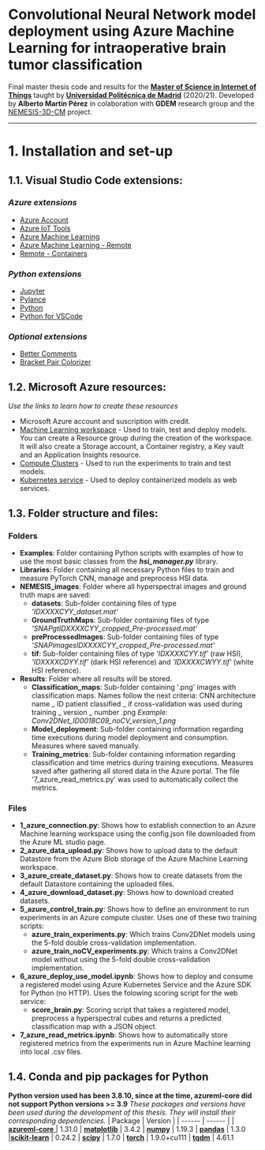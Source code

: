 # Convolutional Neural Network model deployment using Azure Machine Learning for intraoperative brain tumor classification
Final master thesis code and results for the [**Master of Science in Internet of Things**](http://masteriot.etsist.upm.es/) taught by [**Universidad Politécnica de Madrid**](https://www.upm.es/) (2020/21).
Developed by **Alberto Martín Pérez** in colaboration with **GDEM** research group and the [NEMESIS-3D-CM](http://nemesis3d.citsem.upm.es/) project.

---
# 1. Installation and set-up
## 1.1. Visual Studio Code extensions:
### _Azure extensions_
- [Azure Account](https://marketplace.visualstudio.com/items?itemName=ms-vscode.azure-account)
- [Azure IoT Tools](https://marketplace.visualstudio.com/items?itemName=vsciot-vscode.azure-iot-tools)
- [Azure Machine Learning](https://marketplace.visualstudio.com/items?itemName=ms-toolsai.vscode-ai)
- [Azure Machine Learning - Remote](https://marketplace.visualstudio.com/items?itemName=ms-toolsai.vscode-ai-remote)
- [Remote - Containers](https://marketplace.visualstudio.com/items?itemName=ms-vscode-remote.remote-containers)
### _Python extensions_
- [Jupyter](https://marketplace.visualstudio.com/items?itemName=ms-toolsai.jupyter)
- [Pylance](https://marketplace.visualstudio.com/items?itemName=ms-python.vscode-pylance)
- [Python](https://marketplace.visualstudio.com/items?itemName=ms-python.python)
- [Python for VSCode](https://marketplace.visualstudio.com/items?itemName=tht13.python)
### _Optional extensions_
- [Better Comments](https://marketplace.visualstudio.com/items?itemName=aaron-bond.better-comments)
- [Bracket Pair Colorizer](https://marketplace.visualstudio.com/items?itemName=CoenraadS.bracket-pair-colorizer)

## 1.2. Microsoft Azure resources:
_Use the links to learn how to create these resources_
- Microsoft Azure account and suscription with credit.
- [Machine Learning workspace](https://docs.microsoft.com/en-us/azure/machine-learning/quickstart-create-resources#create-the-workspace) - Used to train, test and deploy models.
You can create a Resource group during the creation of the workspace. It will also create a
Storage account, a Container registry, a Key vault and an Application Insights resource.
- [Compute Clusters](https://docs.microsoft.com/en-us/azure/machine-learning/quickstart-create-resources#cluster) - Used to run the experiments to train and test models.
- [Kubernetes service](https://docs.microsoft.com/en-us/azure/aks/kubernetes-walkthrough-portal#create-an-aks-cluster) - Used to deploy containerized models as web services.

## 1.3. Folder structure and files:
### Folders
- **Examples**: Folder containing Python scripts with examples of how to use the
most basic classes from the **_hsi_manager.py_** library.
- **Libraries**: Folder containing all necessary Python files to train and measure PyTorch CNN,
manage and preprocess HSI data.
- **NEMESIS_images**: Folder where all hyperspectral images and ground truth maps are saved:
    - **datasets**: Sub-folder containing files of type _'IDXXXXCYY_dataset.mat'_
    - **GroundTruthMaps**: Sub-folder containing files of type _'SNAPgtIDXXXXCYY_cropped_Pre-processed.mat'_
    - **preProcessedImages**: Sub-folder containing files of type _'SNAPimagesIDXXXXCYY_cropped_Pre-processed.mat'_
    - **tif**: Sub-folder containing files of type _'IDXXXXCYY.tif'_ (raw HSI), _'IDXXXXCDYY.tif'_ (dark HSI reference) and _'IDXXXXCWYY.tif'_ (white HSI reference).
- **Results**: Folder where all results will be stored.
    - **Classification_maps**: Sub-folder containing '.png' images with classification maps. Names follow the next criteria:
    CNN architecture name _ ID patient classified _ if cross-validation was used during training _ version _ number .png 
    _Example: Conv2DNet_ID0018C09_noCV_version_1.png_
    - **Model_deployment**: Sub-folder containing information regarding time executions during model deployment and consumption.
    Measures where saved manually.
    - **Training_metrics**: Sub-folder containing information regarding classification and time metrics during training executions.
    Measures saved after gathering all stored data in the Azure portal. The file '7_azure_read_metrics.py' was used to automatically collect the metrics.

### Files
- **1_azure_connection.py**: Shows how to establish connection to an Azure Machine learning workspace using the config.json file downloaded from the Azure ML studio page.
- **2_azure_data_upload.py**: Shows how to upload data to the default Datastore from the Azure Blob storage of the Azure Machine Learning workspace.
- **3_azure_create_dataset.py**: Shows how to create datasets from the default Datastore containing the uploaded files.
- **4_azure_download_dataset.py**: Shows how to download created datasets.
- **5_azure_control_train.py**: Shows how to define an environment to run experiments in an Azure compute cluster. Uses one of these two training scripts:
    - **azure_train_experiments.py**: Which trains Conv2DNet models using the 5-fold double cross-validation implementation.
    - **azure_train_noCV_experiments.py**: Which trains a Conv2DNet model without using the 5-fold double cross-validation implementation.
- **6_azure_deploy_use_model.ipynb**: Shows how to deploy and consume a registered model using Azure Kubernetes Service and the Azure SDK for Python (no HTTP).
Uses the folowing scoring script for the web service:
    - **score_brain.py**: Scoring script that takes a registered model, preprocess a hyperspectral cubes and returns a predicted classification map with a JSON object.
- **7_azure_read_metrics.ipynb**: Shows how to automatically store registered metrics from the experiments run in Azure Machine learning into local .csv files.


## 1.4. Conda and pip packages for Python
**Python version used has been 3.8.10, since at the time, azureml-core did not support Python versions >= 3.9**
_These packages and versions have been used during the development of this thesis. They will install their corresponding dependencies._
| Package | Version |
| ------ | ------ |
| [**azureml-core**  ](https://pypi.org/project/azureml-core/1.31.0/)          |      1.31.0
| [**matplotlib**](https://pypi.org/project/matplotlib/3.4.2/)            |        3.4.2
| [**numpy**](https://pypi.org/project/numpy/1.19.3/)              |        1.19.3
| [**pandas**](https://pypi.org/project/pandas/1.3.0/)              |        1.3.0
|[**scikit-learn**](https://pypi.org/project/scikit-learn/0.24.2/)          |        0.24.2
| [**scipy**](https://pypi.org/project/scipy/1.7.0/)                |        1.7.0
| [**torch**](https://pypi.org/project/torch/1.9.0/)                |        1.9.0+cu111
| [**tqdm**](https://pypi.org/project/tqdm/4.61.1/)                  |        4.61.1
